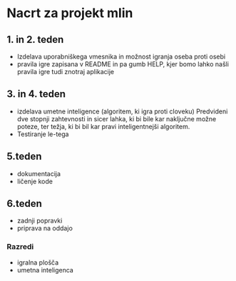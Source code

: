 # Nacrt za projekt mlin

## 1. in 2. teden
* Izdelava uporabniškega vmesnika in možnost igranja oseba proti osebi
* pravila igre zapisana v README in pa gumb HELP, kjer bomo lahko našli pravila igre tudi znotraj aplikacije

## 3. in 4. teden
* izdelava umetne inteligence (algoritem, ki igra proti cloveku)
Predvideni dve stopnji zahtevnosti in sicer lahka, ki bi bile kar naključne možne poteze, ter težja, ki bi bil kar pravi inteligentnejši algoritem.
* Testiranje le-tega

## 5.teden
* dokumentacija 
* ličenje kode

## 6.teden
* zadnji popravki
* priprava na oddajo

### Razredi
* igralna plošča
* umetna inteligenca